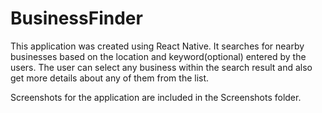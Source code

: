# BusinessFinder

This application was created using React Native. It searches for nearby businesses based on the location and keyword(optional) entered by the users. The user can select any business within the search result and also get more details about any of them from the list.

Screenshots for the application are included in the Screenshots folder. 
